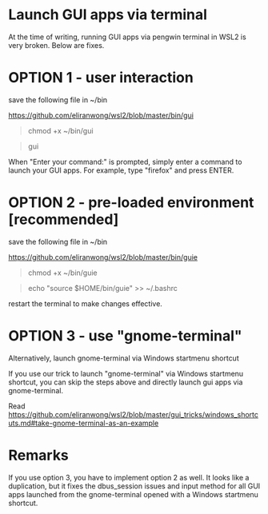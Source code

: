 # Launch GUI apps via terminal

At the time of writing, running GUI apps via pengwin terminal in WSL2 is very broken.  Below are fixes.

# OPTION 1 - user interaction

save the following file in ~/bin

https://github.com/eliranwong/wsl2/blob/master/bin/gui

> chmod +x ~/bin/gui

> gui

When "Enter your command:" is prompted, simply enter a command to launch your GUI apps.  For example, type "firefox" and press ENTER.

# OPTION 2 - pre-loaded environment [recommended]

save the following file in ~/bin

https://github.com/eliranwong/wsl2/blob/master/bin/guie

> chmod +x ~/bin/guie

> echo "source $HOME/bin/guie" >> ~/.bashrc

restart the terminal to make changes effective.

# OPTION 3 - use "gnome-terminal"

Alternatively, launch gnome-terminal via Windows startmenu shortcut

If you use our trick to launch "gnome-terminal" via Windows startmenu shortcut, you can skip the steps above and directly launch gui apps via gnome-terminal.

Read https://github.com/eliranwong/wsl2/blob/master/gui_tricks/windows_shortcuts.md#take-gnome-terminal-as-an-example

# Remarks

If you use option 3, you have to implement option 2 as well.  It looks like a duplication, but it fixes the dbus_session issues and input method for all GUI apps launched from the gnome-terminal opened with a Windows startmenu shortcut.
